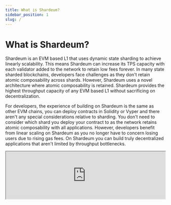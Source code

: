 ```yaml
---
title: What is Shardeum?
sidebar_position: 1
slug: /
---
```


# What is Shardeum?

Shardeum is an EVM based L1 that uses dynamic state sharding to achieve linearly scalability. This means Shardeum can increase its TPS capacity with each validator added to the network to retain low fees forever. In many state sharded blockchains, developers face challenges as they don't retain atomic composability across shards. However, Shardeum uses a novel architecture where atomic composability is retained. Shardeum provides the highest throughput capacity of any EVM based L1 without sacrificing on decentralization.

For developers, the experience of building on Shardeum is the same as other EVM chains, you can deploy contracts in Solidity or Vyper and there aren't any special considerations relative to sharding. You don't need to consider which shard you deploy your contract to as the network retains atomic composability with all applications. However, developers benefit from linear scaling on Shardeum as you no longer have to concern losing users due to rising gas fees. On Shardeum you can build truly decentralized applications that aren't limited by throughput bottlenecks.

<iframe id="ytplayer" type="text/html"
  class="video" src="https://drive.google.com/file/d/1mSSuEuqU1JnKAXU8Omy-WpBEV5Q_Uf08/preview" width="100%" height="" allow="autoplay"></iframe>

